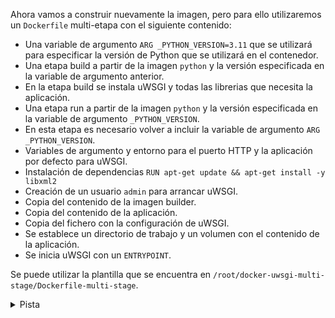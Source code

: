 Ahora vamos a construir nuevamente la imagen, pero para ello utilizaremos un `Dockerfile` multi-etapa con el siguiente 
contenido:
- Una variable de argumento `ARG _PYTHON_VERSION=3.11` que se utilizará para especificar la versión de Python que se 
utilizará en el contenedor.
- Una etapa build a partir de la imagen `python` y la versión especificada en la variable de argumento anterior.
- En la etapa build se instala uWSGI y todas las librerias que necesita la aplicación.
- Una etapa run a partir de la imagen `python` y la versión especificada en la variable de argumento `_PYTHON_VERSION`.
- En esta etapa es necesario volver a incluir la variable de argumento `ARG _PYTHON_VERSION`.
- Variables de argumento y entorno para el puerto HTTP y la aplicación por defecto para uWSGI.
- Instalación de dependencias `RUN apt-get update && apt-get install -y libxml2`
- Creación de un usuario `admin` para arrancar uWSGI.
- Copia del contenido de la imagen builder.
- Copia del contenido de la aplicación.
- Copia del fichero con la configuración de uWSGI.
- Se establece un directorio de trabajo y un volumen con el contenido de la aplicación.
- Se inicia uWSGI con un `ENTRYPOINT`.

Se puede utilizar la plantilla que se encuentra en `/root/docker-uwsgi-multi-stage/Dockerfile-multi-stage`.

<details><summary>Pista</summary><p>

```
# Version de Python (solo mayor y menor)
ARG _PYTHON_VERSION=3.11

# Etapa build
FROM python:${_PYTHON_VERSION} AS build

# Se instala uWSGI y todas las librerias que necesita la aplicacion
COPY WebApp/requirements.txt requirements.txt
RUN pip install uwsgi && pip install -r requirements.txt

# Etapa run
FROM python:${_PYTHON_VERSION}-slim AS run

# Es necesario volver a incluir en esta etapa esta variable
ARG _PYTHON_VERSION

# Puerto HTTP por defecto para uWSGI
ARG UWSGI_HTTP_PORT=8000
ENV UWSGI_HTTP_PORT=$UWSGI_HTTP_PORT

# Aplicacion por defecto para uWSGI
ARG UWSGI_APP=webapp
ENV UWSGI_APP=$UWSGI_APP

# Se instalan dependencias
RUN apt-get update && apt-get install -y libxml2

# Se crea un usuario para arrancar uWSGI
RUN useradd -ms /bin/bash admin
USER admin

# Se copia el contenido de la imagen builder
COPY --from=build /usr/local/lib/python${_PYTHON_VERSION}/site-packages /usr/local/lib/python${_PYTHON_VERSION}/site-packages
COPY --from=build /usr/local/bin/uwsgi /usr/local/bin/uwsgi

# Se copia el contenido de la aplicacion
COPY WebApp /WebApp

# Se copia el fichero con la configuración de uWSGI
COPY uwsgi.ini uwsgi.ini

# Se establece el directorio de trabajo
WORKDIR /WebApp

# Se crea un volumen con el contenido de la aplicacion
VOLUME /WebApp

# Se inicia uWSGI
ENTRYPOINT ["uwsgi", "--ini", "/uwsgi.ini"]
```{{copy}}
</p></details>